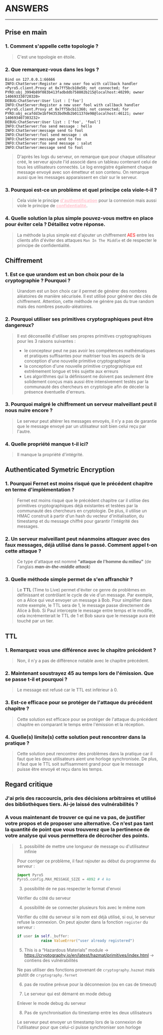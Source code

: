 # ANSWERS

---

## Prise en main

### 1. Comment s'appelle cette topologie ?

> C'est une topologie en étoile.


### 2. Que remarquez-vous dans les logs ?
```log
Bind on 127.0.0.1:66666
INFO:ChatServer:Register a new user foo with callback handler <Pyro5.client.Proxy at 0x7ff5bcb10e50; not connected; for PYRO:obj_3994b89f083b413fadbddb758802b215@localhost:40299; owner 140693330720320>
DEBUG:ChatServer:User list : ['foo']
INFO:ChatServer:Register a new user fool with callback handler <Pyro5.client.Proxy at 0x7ff5bcb11360; not connected; for PYRO:obj_ecafdd3e1bf94353bd9db2b01137de98@localhost:46121; owner 140693407303232>
DEBUG:ChatServer:User list : ['foo', 'fool']
INFO:ChatServer:foo send message : hello
INFO:ChatServer:message send to fool
INFO:ChatServer:fool send message : ok
INFO:ChatServer:message send to foo
INFO:ChatServer:foo send message : salut
INFO:ChatServer:message send to fool
```
> D'après les logs du serveur, on remarque que pour chaque utilisateur créé,
le serveur ajoute l'id associé dans un tableau contenant celui de tous les utilisateurs connectés. 
> Le log enregistre également chaque message envoyé avec son émetteur et son contenu.
On remarque aussi que les messages apparaissent en clair sur le serveur.



### 3. Pourquoi est-ce un problème et quel principe cela viole-t-il ?
> Cela viole le principe <span style="color:pink;"><u><b>d'authentification</b></u></span> pour la connexion mais aussi viole le principe de <span style="color:pink;"><u><b>confidentialité</b></u></span>.



### 4. Quelle solution la plus simple pouvez-vous mettre en place pour éviter cela ? Détaillez votre réponse.
> La méthode la plus simple est d'ajouter un chiffrement <span style="color:red">AES</span> entre les clients afin d'éviter des attaques `Man In The Middle` et de respecter le principe de confidentialité.

## Chiffrement
### 1. Est ce que urandom est un bon choix pour de la cryptographie ? Pourquoi ?
> Urandom est un bon choix car il permet de générer des nombres aléatoires de manière sécurisée. Il est utilisé pour générer des clés de chiffrement. Attention, cette méthode ne génère pas du true random mais des nombres pseudo-aléatoires.


### 2. Pourquoi utiliser ses primitives cryptographiques peut être dangereux?
> Il est déconseillé d'utiliser ses propres primitives cryptographiques pour les 3 raisons suivantes :
> - le concepteur peut ne pas avoir les compétences mathématiques et pratiques suffisantes pour maitriser tous les aspects de la conception d'une nouvelle primitive cryptographique
> - la conception d'une nouvelle primitive cryptographique est extrêmement longue et très sujette aux erreurs
> - Les algorithmes qui la définissent ne doivent pas seulement être solidement conçus mais aussi être intensivement testés par la communauté des chercheurs en cryptologie afin de déceler la présence éventuelle d'erreurs.

### 3. Pourquoi malgré le chiffrement un serveur malveillant peut il nous nuire encore ? 
> Le serveur peut altérer les messages envoyés, il n'y a pas de garantie que le message envoyé par un utilisateur soit bien celui reçu par l'autre.

### 4. Quelle propriété manque t-il ici?
> Il manque la propriété d'intégrité.

## Authenticated Symetric Encryption

### 1. Pourquoi Fernet est moins risqué que le précédent chapitre en terme d'implémentation ?
> Fernet est moins risqué que le précédent chapitre car il utilise des primitives cryptographiques déjà existantes et testées par la communauté des chercheurs en cryptologie. De plus, il utilise un HMAC construit à partir d'un hash du vecteur d'initialisation, du timestamp et du message chiffré pour garantir l'intégrité des messages.

### 2. Un serveur malveillant peut néanmoins attaquer avec des faux messages, déjà utilisé dans le passé. Comment appel t-on cette attaque  ?
> Ce type d'attaque est nommé <b>"attaque de l'homme du milieu"</b> (de l'anglais <b><i>man-in-the-middle attack</i></b>)

### 3. Quelle méthode simple permet de s'en affranchir ?
> Le <b>TTL</b> (Time to Live) permet d'éviter ce genre de problèmes en définissant et contrôlant le cycle de vie d'un message. Par exemple, on a Alice qui veut envoyer un message à Bob. Pour simplifier dans notre exemple, le TTL sera de 1, le message passe directement de Alice à Bob. Si Paul intercepte le message entre temps et le modifie, cela incrémenterait le TTL de 1 et Bob saura que le message aura été touché par un tier.

## TTL
### 1. Remarquez vous une différence avec le chapitre précédent ?
> Non, il n'y a pas de différence notable avec le chapitre précédent.

### 2. Maintenant soustrayez 45 au temps lors de l'émission. Que se passe t-il et pourquoi ? 
> Le message est refusé car le TTL est inférieur à 0.

### 3. Est-ce efficace pour se protéger de l'attaque du précédent chapitre ? 
> Cette solution est efficace pour se protéger de l'attaque du précédent chapitre en comparant le temps entre l'émission et la réception.

### 4. Quelle(s) limite(s) cette solution peut rencontrer dans la pratique ?
> Cette solution peut rencontrer des problèmes dans la pratique car il faut que les deux utilisateurs aient une horloge synchronisée. De plus, il faut que le TTL soit suffisamment grand pour que le message puisse être envoyé et reçu dans les temps.


## Regard critique
### J'ai pris des raccourcis, pris des décisions arbitraires et utilisé des bibliothèques tiers. Ai-je laissé des vulnérabilités ? 

### A vous maintenant de trouver ce qui ne va pas, de justifier votre propos et de proposer une alternative. Ce n'est pas tant la quantité de point que vous trouverez que la pertinence de votre analyse qui vous permettera de décrocher des points.


> 1. possibilité de mettre une longueur de message ou d'utilisateur infinie
> 
> Pour corriger ce problème, il faut rajouter au début du programme du serveur :
> ```python 
> import Pyro5
> Pyro5.config.MAX_MESSAGE_SIZE = 4092 # 4 ko
> ```
>
> 3. possibilité de ne pas respecter le format d'envoi
>
> Vérifier du côté du serveur 
>
> 4. possibilité de se connecter plusieurs fois avec le même nom
>
> Vérifier du côté du serveur si le nom est déjà utilisé, si oui, le serveur refuse la connexion. On peut ajouter dans la fonction `register` du serveur :
> ```python
> if user in self._buffer:
>            raise ValueError("user already registered")
> ```
>
> 5. This is a “Hazardous Materials” module -> https://cryptography.io/en/latest/hazmat/primitives/index.html -> contiens des vulnérabilités
>
> Ne pas utiliser des fonctions provenant de `cryptography.hazmat` mais plutôt de `cryptography.fernet`
> 
> 6. pas de routine prévue pour la déconnexion (ou en cas de timeout)
> 
> 7. Le serveur qui est démarré en mode debug
> 
> Enlever le mode debug du serveur 
> 
> 8. Pas de synchronisation du timestamp entre les deux utilisateurs
> 
> Le serveur peut envoyer un timestamp lors de la connexion de l'utilisateur pour que celui-ci puisse synchroniser son horloge

